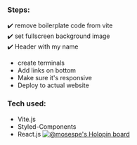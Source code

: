 ### Steps:
 ✔️ remove boilerplate code from vite </br>
 ✔️ set fullscreen background image<br/>
 ✔️ Header with my name<br/>
 - create terminals
 - Add links on bottom
 - Make sure it's responsive
 - Deploy to actual website

 ### Tech used:
  - Vite.js
  - Styled-Components
  - React.js
[![@mosespe's Holopin board](https://holopin.me/mosespe)](https://holopin.io/@mosespe)